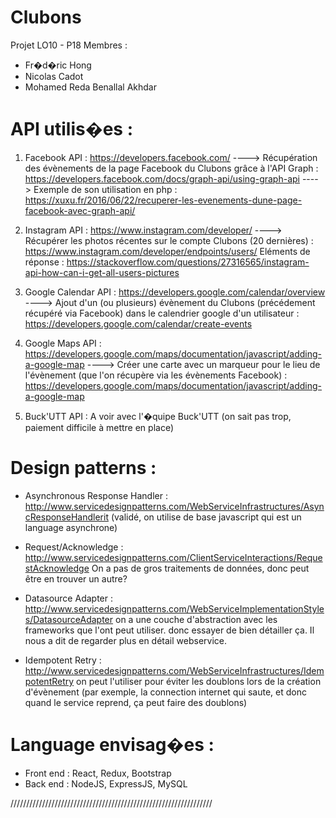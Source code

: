 # Clubons
Projet LO10 - P18
Membres :
- Fr�d�ric Hong
- Nicolas Cadot
- Mohamed Reda Benallal Akhdar

# API utilis�es : 
1. Facebook API : https://developers.facebook.com/
----> Récupération des évènements de la page Facebook du Clubons grâce à l'API Graph : https://developers.facebook.com/docs/graph-api/using-graph-api
----> Exemple de son utilisation en php : https://xuxu.fr/2016/06/22/recuperer-les-evenements-dune-page-facebook-avec-graph-api/

2. Instagram API : https://www.instagram.com/developer/
----> Récupérer les photos récentes sur le compte Clubons (20 dernières) : https://www.instagram.com/developer/endpoints/users/
Eléments de réponse : https://stackoverflow.com/questions/27316565/instagram-api-how-can-i-get-all-users-pictures

3. Google Calendar API : https://developers.google.com/calendar/overview 
----> Ajout d'un (ou plusieurs) évènement du Clubons (précédement récupéré via Facebook) dans le calendrier google d'un utilisateur : https://developers.google.com/calendar/create-events

4. Google Maps API : https://developers.google.com/maps/documentation/javascript/adding-a-google-map
----> Créer une carte avec un marqueur pour le lieu de l'évènement (que l'on récupère via les évènements Facebook) : https://developers.google.com/maps/documentation/javascript/adding-a-google-map

5. Buck'UTT API : A voir avec l'�quipe Buck'UTT (on sait pas trop, paiement difficile à mettre en place)

# Design patterns :
- Asynchronous Response Handler : http://www.servicedesignpatterns.com/WebServiceInfrastructures/AsyncResponseHandlerit
(validé, on utilise de base javascript qui est un language asynchrone)

- Request/Acknowledge : http://www.servicedesignpatterns.com/ClientServiceInteractions/RequestAcknowledge
On a pas de gros traitements de données, donc peut être en trouver un autre?

- Datasource Adapter : http://www.servicedesignpatterns.com/WebServiceImplementationStyles/DatasourceAdapter
on a une couche d'abstraction avec les frameworks que l'ont peut utiliser. donc essayer de bien détailler ça.
Il nous a dit de regarder plus en détail webservice.

- Idempotent Retry : http://www.servicedesignpatterns.com/WebServiceInfrastructures/IdempotentRetry
on peut l'utiliser pour éviter les doublons lors de la création d'évènement (par exemple, la connection internet qui saute, et donc quand le service reprend, ça peut faire des doublons)

# Language envisag�es :
- Front end : React, Redux, Bootstrap
- Back end : NodeJS, ExpressJS, MySQL

////////////////////////////////////////////////////////////////
